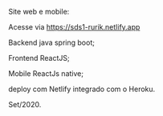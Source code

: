Site web e mobile: 

Acesse via https://sds1-rurik.netlify.app

Backend java spring boot;

Frontend ReactJS;

Mobile ReactJs native;

deploy com Netlify integrado com o Heroku.

Set/2020.
